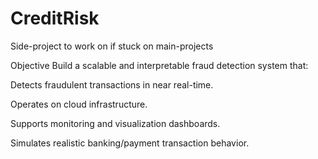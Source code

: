 # CreditRisk
Side-project to work on if stuck on main-projects

Objective
Build a scalable and interpretable fraud detection system that:

Detects fraudulent transactions in near real-time.

Operates on cloud infrastructure.

Supports monitoring and visualization dashboards.

Simulates realistic banking/payment transaction behavior.

